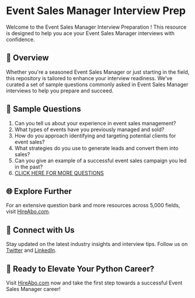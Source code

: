 # Event Sales Manager Interview Prep

Welcome to the Event Sales Manager Interview Preparation ! This resource is designed to help you ace your Event Sales Manager interviews with confidence.

## 🚀 Overview

Whether you're a seasoned Event Sales Manager or just starting in the field, this repository is tailored to enhance your interview readiness. We've curated a set of sample questions commonly asked in Event Sales Manager interviews to help you prepare and succeed.

## 📝 Sample Questions

1. Can you tell us about your experience in event sales management?
2. What types of events have you previously managed and sold?
3. How do you approach identifying and targeting potential clients for event sales?
4. What strategies do you use to generate leads and convert them into sales?
5. Can you give an example of a successful event sales campaign you led in the past?
6. [CLICK HERE FOR MORE QUESTIONS](https://hireabo.com/job/11_3_14/Event%20Sales%20Manager)

## 🌐 Explore Further

For an extensive question bank and more resources across 5,000 fields, visit [HireAbo.com](https://www.hireabo.com).

## 📱 Connect with Us

Stay updated on the latest industry insights and interview tips. Follow us on [Twitter](https://twitter.com/hireabo) and [LinkedIn](https://www.linkedin.com/in/hire-abo-3609972a8/).

## 🚀 Ready to Elevate Your Python Career?

Visit [HireAbo.com](https://www.hireabo.com) now and take the first step towards a successful Event Sales Manager career!
